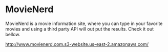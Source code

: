 # MovieNerd
MovieNerd is a movie information site, where you can type in your favorite movies and using a third party API will out put the results. Check it out bellow.

http://www.movienerd.com.s3-website.us-east-2.amazonaws.com/

